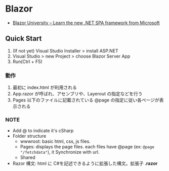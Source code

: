 # Blazor

- [Blazor University – Learn the new \.NET SPA framework from Microsoft](https://blazor-university.com/)

## Quick Start

1. (If not yet) Visual Studio Installer \> install ASP.NET
2. Visual Studio \> new Project \> choose Blazor Server App
3. Run(Ctrl + F5)

### 動作

1. 最初に index.html が利用される
2. App.razor が呼ばれ、アセンブリや、Layerout の指定などを行う
3. Pages 以下のファイルに記載されている @page の指定に従い各ページが表示される

### NOTE

- Add @ to indicate it's cSharp
- Folder structure
  - wwwroot: basic html, css, js files.
  - Pages: displays the page files. each files have @page (ex: `@page "/fetchdata"`), it Synchronize with url.
  - Shared
- Razor 構文: html に C#を記述できるように拡張した構文。拡張子 **.razor**
